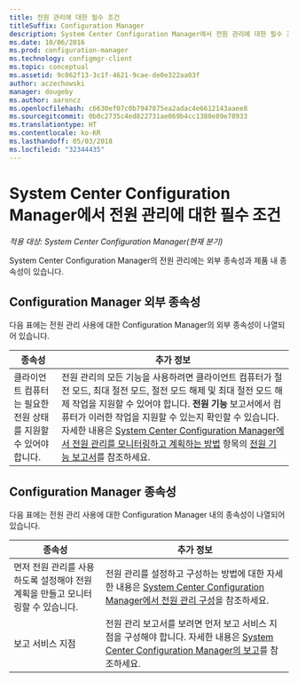 ```yaml
---
title: 전원 관리에 대한 필수 조건
titleSuffix: Configuration Manager
description: System Center Configuration Manager에서 전원 관리에 대한 필수 조건을 확인합니다.
ms.date: 10/06/2016
ms.prod: configuration-manager
ms.technology: configmgr-client
ms.topic: conceptual
ms.assetid: 9c062f13-3c1f-4621-9cae-de0e322aa03f
author: aczechowski
manager: dougeby
ms.author: aaroncz
ms.openlocfilehash: c6630ef07c0b7947875ea2adac4e6612143aaee8
ms.sourcegitcommit: 0b0c2735c4ed822731ae069b4cc1380e89e78933
ms.translationtype: HT
ms.contentlocale: ko-KR
ms.lasthandoff: 05/03/2018
ms.locfileid: "32344435"
---
```

# <a name="prerequisites-for-power-management-in-system-center-configuration-manager"></a>System Center Configuration Manager에서 전원 관리에 대한 필수 조건

*적용 대상: System Center Configuration Manager(현재 분기)*

System Center Configuration Manager의 전원 관리에는 외부 종속성과 제품 내 종속성이 있습니다.  

## <a name="dependencies-external-to-configuration-manager"></a>Configuration Manager 외부 종속성  
 다음 표에는 전원 관리 사용에 대한 Configuration Manager의 외부 종속성이 나열되어 있습니다.  

|종속성|추가 정보|  
|----------------|----------------------|  
|클라이언트 컴퓨터는 필요한 전원 상태를 지원할 수 있어야 합니다.|전원 관리의 모든 기능을 사용하려면 클라이언트 컴퓨터가 절전 모드, 최대 절전 모드, 절전 모드 해제 및 최대 절전 모드 해제 작업을 지원할 수 있어야 합니다. **전원 기능** 보고서에서 컴퓨터가 이러한 작업을 지원할 수 있는지 확인할 수 있습니다. 자세한 내용은 [System Center Configuration Manager에서 전원 관리를 모니터링하고 계획하는 방법](../../../../core/clients/manage/power/monitor-and-plan-for-power-management.md) 항목의 [전원 기능 보고서](../../../../core/clients/manage/power/monitor-and-plan-for-power-management.md#BKMK_Capabilites)를 참조하세요.|  

## <a name="configuration-manager-dependencies"></a>Configuration Manager 종속성  
 다음 표에는 전원 관리 사용에 대한 Configuration Manager 내의 종속성이 나열되어 있습니다.  

|종속성|추가 정보|  
|----------------|----------------------|  
|먼저 전원 관리를 사용하도록 설정해야 전원 계획을 만들고 모니터링할 수 있습니다.|전원 관리를 설정하고 구성하는 방법에 대한 자세한 내용은 [System Center Configuration Manager에서 전원 관리 구성](../../../../core/clients/manage/power/configuring-power-management.md)을 참조하세요.|  
|보고 서비스 지점|전원 관리 보고서를 보려면 먼저 보고 서비스 지점을 구성해야 합니다. 자세한 내용은 [System Center Configuration Manager의 보고](../../../../core/servers/manage/reporting.md)를 참조하세요.|  
